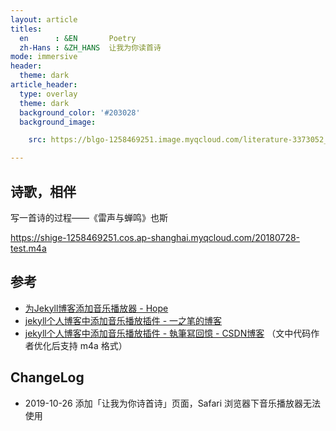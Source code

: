 ```yaml
---
layout: article
titles: 
  en      : &EN       Poetry
  zh-Hans : &ZH_HANS  让我为你读首诗
mode: immersive
header: 
  theme: dark
article_header:
  type: overlay
  theme: dark
  background_color: '#203028'
  background_image: 

    src: https://blgo-1258469251.image.myqcloud.com/literature-3373052_1920.jpg?imageMogr2/strip/thumbnail/800x

---
```


## 诗歌，相伴

<!--more-->

<style>
  .page__header .header__brand path {

    fill: rgba(255, 255, 255, .95);

  }
</style>

写一首诗的过程——《雷声与蝉鸣》也斯  

https://shige-1258469251.cos.ap-shanghai.myqcloud.com/20180728-test.m4a

## 参考

- [为Jekyll博客添加音乐播放器 - Hope](http://leohope.com/%E8%A7%A3%E9%97%AE%E9%A2%98/2018/06/04/music-player/)
- [jekyll个人博客中添加音乐播放插件 - 一之笔的博客](https://yizibi.github.io/2018/10/15/jekyll%E4%B8%AA%E4%BA%BA%E5%8D%9A%E5%AE%A2%E4%B8%AD%E6%B7%BB%E5%8A%A0%E9%9F%B3%E4%B9%90%E6%92%AD%E6%94%BE%E6%8F%92%E4%BB%B6/)
- [jekyll个人博客中添加音乐播放插件 - 執筆冩回憶 - CSDN博客](https://blog.csdn.net/z564359805/article/details/100709964) （文中代码作者优化后支持 m4a 格式）

## ChangeLog

- 2019-10-26 添加「让我为你诗首诗」页面，Safari 浏览器下音乐播放器无法使用
